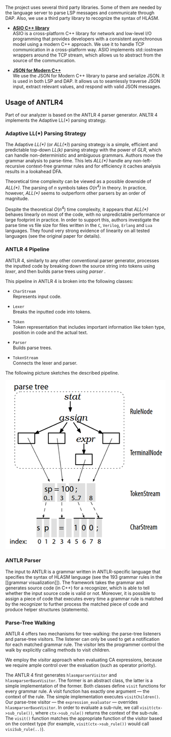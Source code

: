 The project uses several third party libraries. Some of them are needed by the language server to parse LSP messages and communicate through DAP. Also, we use a third party library to recognize the syntax of HLASM.

- [**ASIO C++ library**](https://think-async.com/Asio/)  
ASIO is a cross-platform C++ library for network and low-level I/O programming that provides developers with a consistent asynchronous model using a modern C++ approach. We use it to handle TCP communication in a cross-platform way. ASIO implements std::iostream wrappers around the TCP stream, which allows us to abstract from the source of the communication.

- [**JSON for Modern C++**](https://github.com/nlohmann/json)  
We use the JSON for Modern C++ library to parse and serialize JSON. It is used in both LSP and DAP. It allows us to seamlessly traverse  JSON input, extract relevant values, and respond with valid JSON messages.

Usage of ANTLR4
----------------------------------

Part of our analyzer is based on the ANTLR 4 parser generator. ANLTR 4 implements the Adaptive LL(*) parsing strategy.

### Adaptive LL(\*) Parsing Strategy

The Adaptive *LL(\*)* (or *ALL(\*)*) parsing strategy is a simple, efficient and predictable top-down *LL(k)* parsing strategy with the power of *GLR*, which can handle non-deterministic and ambiguous grammars. Authors move the grammar analysis to parse-time. This lets *ALL(\*)* handle any non-left-recursive context-free grammar rules and for efficiency it caches analysis results in a lookahead DFA.

Theoretical time complexity can be viewed as a possible downside of *ALL(\*)*. The parsing of *n* symbols takes *O(n<sup>4</sup>)* in theory. In practice, however, *ALL(\*)* seems to outperform other parsers by an order of magnitude.

Despite the theoretical *O*(*n*<sup>4</sup>) time complexity, it appears that *ALL(\*)* behaves linearly on most of the code, with no unpredictable performance or large footprint in practice. In order to support this, authors investigate the parse time vs file size for files written in the `C`, `Verilog`, `Erlang` and `Lua` languages. They found very strong evidence of linearity on all tested languages (see the original paper for details).

### ANTLR 4 Pipeline

ANTLR 4, similarly to any other conventional parser generator, processes the inputted code by breaking down the source string into tokens using *lexer*, and then builds parse trees using *parser* .

This pipeline in ANTLR 4 is broken into the following classes:

- `CharStream`  
Represents input code.

- `Lexer`  
Breaks the inputted code into tokens.

- `Token`  
Token representation that includes important information like token type, position in code and the actual text.

- `Parser`  
Builds parse trees.

- `TokenStream`  
Connects the lexer and parser.

The following picture sketches the described pipeline.

<img src="img/antlr_pipeline.png" alt="ANTLR 4 pipeline overview." />

### ANTLR Parser

The input to ANTLR is a grammar written in ANTLR-specific language that specifies the syntax of HLASM language (see the 193 grammar rules in the [[grammar visualization]]). The framework takes the grammar and generates source code (in C++) for a recognizer, which is able to tell whether the input source code is valid or not. Moreover, it is possible to assign a piece of code that executes every time a grammar rule is matched by the recognizer to further process the matched piece of code and produce helper structures (statements).

### Parse-Tree Walking

ANTLR 4 offers two mechanisms for tree-walking: the parse-tree listeners and parse-tree visitors. The listener can only be used to get a notification for each matched grammar rule. The visitor lets the programmer control the walk by explicitly calling methods to visit children.

We employ the *visitor* approach when evaluating CA expressions, because we require ample control over the evaluation (such as operator priority).

The ANTLR 4 first generates `hlasmparserVisitor` and `hlasmparserBaseVisitor`. The former is an abstract class, the latter is a simple implementation of the former. Both classes define `visit` functions for every grammar rule. A visit function has exactly one argument — the context of the rule. The simple implementation executes `visitChildren()`. Our parse-tree visitor — the `expression_evaluator` — overrides `hlasmparserBaseVisitor`. In order to evaluate a sub-rule, we call `visit(ctx->sub_rule())`, where `ctx->sub_rule()` returns the context of the sub-rule. The `visit()` function matches the appropriate function of the visitor based on the context type (for example, `visit(ctx->sub_rule())` would call `visiSub_rule(..)`).
